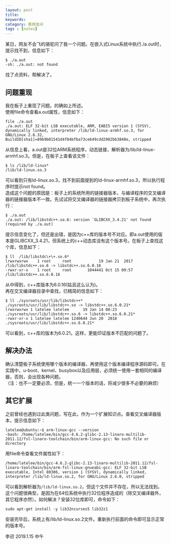 ```yaml
---
layout: post
title: 
keywords: 
category: 答网友问
tags : [notes]
---
```

某日，网友不会飞的骆驼问了我一个问题。在嵌入式Linux系统中执行./a.out时，提示找不到，信息如下：  
```
$ ./a.out 
-sh: ./a.out: not found
```
找了点资料，帮解决了。  
<!-- more -->

## 问题重现
我在板子上重现了问题。的确如上所述。  
使用file命令查看a.out属性，信息如下：  
```
file ./a.out 
./a.out: ELF 32-bit LSB executable, ARM, EABI5 version 1 (SYSV), dynamically linked, interpreter /lib/ld-linux-armhf.so.3, for GNU/Linux 2.6.32, BuildID[sha1]=89b9b01541d4f84bfba73ce649cdd2982bb3840e, stripped
```
从信息上看，a.out是32位ARM系统程序，动态链接，解析器为/lib/ld-linux-armhf.so.3。但是，在板子上查看该文件：  
```
$ ls /lib/ld-linux*
/lib/ld-linux.so.3
```
可以看到只有ld-linux.so.3，找不到前面提到的ld-linux-armhf.so.3，所以执行程序时提示not found。  
造成这个问题的原因是：板子上的系统所用的链接器版本，与编译程序的交叉编译器的链接器版本不一致。先试试将交叉编译器的链接器拷贝到板子系统中，再次执行：  
```
$ ./a.out 
./a.out: /lib/libstdc++.so.6: version `GLIBCXX_3.4.21' not found (required by ./a.out)
```
提示信息变化了，但还是出错，是因为c++库的版本号不对应。即a.out使用的版本是GLIBCXX_3.4.21，但系统上的c++动态库没有这个版本号。在板子上查找这个库，信息如下：  
```
$ ll  /lib/libstdc\+\+.so.6*
lrwxrwxrwx    1 root     root            19 Jan 21  2017 /lib/libstdc++.so.6 -> libstdc++.so.6.0.16
-rwxr-xr-x    1 root     root       1044441 Oct 15 09:57 /lib/libstdc++.so.6.0.16
```
从中得到，c++库版本为6.0.16(姑且这么认为)。  
再在交叉编译器目录中查找，已精简的信息如下：  
```
$ ll ./sysroots/usr/lib/libstdc++*
./sysroots/usr/lib/libstdc++.so -> libstdc++.so.6.0.21*
lrwxrwxrwx 1 latelee latelee      19 Jan 14 08:23 ./sysroots/usr/lib/libstdc++.so.6 -> libstdc++.so.6.0.21*
-rwxr-xr-x 1 latelee latelee 1240644 Jun 20  2018 ./sysroots/usr/lib/libstdc++.so.6.0.21*
```
可以看到，c++库的版本为6.0.21。这样，更能印证版本不匹配的问题了。  

## 解决办法
确认清楚板子系统使用哪个版本的编译器，再使用这个版本编译程序源码即可。在实践中，u-boot、kernel、busybox以及应用层，必须统一使用一套相同的编译器，否则，会出现各种问题。  
（注：也不一定要必须，但是，统一一个版本的话，将减少很多不必要的麻烦）  

## 其它扩展
之前曾经也遇到过此类问题，写在此，作为一个扩展知识点。查看交叉编译器版本，提示信息如下：
```
latelee@ubuntu:~$ arm-linux-gcc --version
-bash: /home/latelee/bin/gcc-4.6.2-glibc-2.13-linaro-multilib-2011.12/fsl-linaro-toolchain/bin/arm-linux-gcc: No such file or directory
```

用file命令查看文件属性如下：
```
/home/latelee/bin/gcc-4.6.2-glibc-2.13-linaro-multilib-2011.12/fsl-linaro-toolchain/bin/arm-fsl-linux-gnueabi-gcc: ELF 32-bit LSB executable, Intel 80386, version 1 (SYSV), dynamically linked, interpreter /lib/ld-linux.so.2, for GNU/Linux 2.6.0, stripped
```
可以看到解析器为`/lib/ld-linux.so.2`，但这个文件并不存在，所以无法找到。  
这个问题很典型，是因为在64位系统中执行32位程序造成的（除交叉编译器外，其它程序亦然）。如何解决？安装32位库即可，命令如下：  
```
sudo apt-get install -y lib32ncurses5 lib32z1
```
安装完毕后，系统上有/lib/ld-linux.so.2文件。重新执行前面的命令即可显示正常的版本号。  

李迟 2019.1.15 中午
